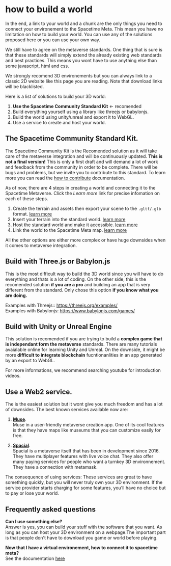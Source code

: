 # how to build a world

In the end, a link to your world and a chunk are the only things you need to connect your environement to the Spacetime Meta. This mean you have no limitation on how to build your world. You can use any of the solutions proposed here or you can use your own way.

We still have to agree on the metaverse standards. One thing that is sure is that these standards will simply extend the already existing web standards and best practices. This means you wont have to use anything else than some javascript, html and css.

We strongly recomend 3D environements but you can always link to a classic 2D website like this page you are reading. Note that download links will be blacklisted.  

Here is a list of solutions to build your 3D world:
1. **Use the Spacetime Community Standard Kit** <- recomended
2. Build everything yourself using a library like threejs or babylonjs.
3. Build the world using unity/unreal and export it to WebGL.
4. Use a service to create and host your world.

## The Spacetime Community Standard Kit.  
The Spacetime Community Kit is the Recomended solution as it will take care of the metaverse integration and will be continuously updated. **This is not a final version!** This is only a first draft and will demand a lot of work and feedback from the community in order to be complete. There will be bugs and problems, but we invite you to contribute to this standard. To learn more you can read the [how to contribute](https://www.youtube.com/watch?v=dQw4w9WgXcQ) documentation.

As of now, there are 4 steps in creating a world and connecting it to the Spacetime Metaverse. Click the *Learn more* link for precise infomation on each of these steps.
1. Create the terrain and assets then export your scene to the `.gltf/.glb` format. [learn more]()
2. Insert your terrain into the standard world. [learn more]()
3. Host the standard world and make it accessible. [learn more]()
4. Link the world to the Spacetime Meta map. [learn more](https://github.com/Spacetime-Meta/documentation/blob/main/post_on_the_map.md)

All the other options are either more complex or have huge downsides when it comes to metaverse integration.

## Build with Three.js or Babylon.js
This is the most difficult way to build the 3D world since you will have to do everything and thats is a lot of coding. On the other side, this is the recomended solution **if you are a pro** and building an app that is very different from the standard. Only chose this option **if you know what you are doing.**

Examples with Threejs:: https://threejs.org/examples/  
Examples with Babylonjs: https://www.babylonjs.com/games/ 

## Build with Unity or Unreal Engine
This solution is recomended if you are trying to build a **complex game that is independant form the metaverse** standards. There are many tutorials avaialable online for learning Unity and Unreal. On the downside, it might be more **difficult to integrate blockchain** fucntionanlities in an app generated by an export to WebGL.  

For more informations, we recommend searching youtube for introduction videos.

## Use a Web2 service.  
The is the easiest solution but it wont give you much freedom and has a lot of downsides. The best known services available now are:  

1. **[Muse](https://www.muse.place/)**.  
Muse in a user-friendly metaverse creation app. One of its cool features is that they have maps like museums that you can customize easily for free. 

2. **[Spacial](https://spatial.io/)**.  
Spacial is a metaverse itself that has been in development since 2016. They have multiplayer features with live voice chat. They also offer many paying services for people who want a turnkey 3D environnement. They have a connection with metamask.
 
The consequence of using services:
These services are great to have something quickly, but you will never truly own your 3D environment. If the service provider starts charging for some features, you’ll have no choice but to pay or lose your world. 

## Frequently asked questions

**Can I use something else?**  
Answer is yes, you can build your stuff with the software that you want. As long as you can host your 3D environment on a webpage.The important part is that people don't have to download you game or world before playing. 

**Now that I have a virtual environement, how to connect it to spacetime meta?**   
See the documentation [here](https://github.com/Spacetime-Meta/documentation/blob/main/post_on_the_map.md)
